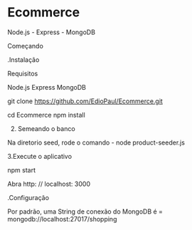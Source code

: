 # Ecommerce
Node.js - Express - MongoDB 

Começando

.Instalação

Requisitos

Node.js 
Express
MongoDB


git clone https://github.com/EdioPaul/Ecommerce.git


cd Ecommerce
npm install


2. Semeando o banco


Na diretorio seed, rode o comando - node product-seeder.js


3.Execute o aplicativo


npm start



Abra http: // localhost: 3000



.Configuração

Por padrão, uma String de conexão do MongoDB é = mongodb://localhost:27017/shopping
